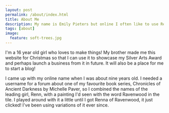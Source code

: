 ```yaml
---
layout: post
permalink: /about/index.html
title: About Me
description: My name is Emily Pieters but online I often like to use Renna of Ravenwood
tags: [about]
image:
  feature: soft-trees.jpg
---
```


I'm a 16 year old girl who loves to make things!  My brother made me this website for Christmas so that I can use it to showcase my Silver Arts Award and perhaps launch a business from it in future.  It will also be a place for me to start a blog!  

I came up with my online name when I was about nine years old.  I needed a username for a forum about one of my favourite book series, Chronicles of Ancient Darkness by Michelle Paver,  so I combined the names of the leading girl, Renn, with a painting I'd seen with the word Ravenwood in the tile.  I played around with it a little until I got Renna of Ravenwood, it just clicked!  I've been using variations of it ever since.